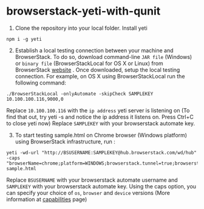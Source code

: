 browserstack-yeti-with-qunit
============================

1) Clone the repository into your local folder. Install yeti

```
npm i -g yeti
```

2) Establish a local testing connection between your machine and BrowserStack. To do so, download command-line `JAR file` (Windows) or `binary file` (BrowserStackLocal for OS X or Linux) from BrowserStack [website] . Once downloaded, setup the local testing connection. For example, on OS X using BrowserStackLocal run the following command:

```
./BrowserStackLocal -onlyAutomate -skipCheck SAMPLEKEY 10.100.100.116,9000,0
```
Replace `10.100.100.116` with the `ip address` yeti server is listening on (To find that out, try yeti -s and notice the ip address it listens on. Press Ctrl+C to close yeti now)
Replace `SAMPLEKEY` with your browserstack automate key.

3) To start testing sample.html on Chrome browser (Windows platform) using BrowserStack infrastructure, run :

```
yeti -wd-url "http://BSUSERNAME:SAMPLEKEY@hub.browserstack.com/wd/hub" -caps "browserName=chrome;platform=WINDOWS;browserstack.tunnel=true;browserstack.debug=true" sample.html
```

Replace `BSUSERNAME` with your browserstack automate username and `SAMPLEKEY` with your browserstack automate key.
Using the caps option, you can specify your choice of `os`, `browser` and `device` versions (More information at [capabilities] page)

[website]:http://www.browserstack.com/local-testing#command-line
[capabilities]:http://www.browserstack.com/automate/capabilities

